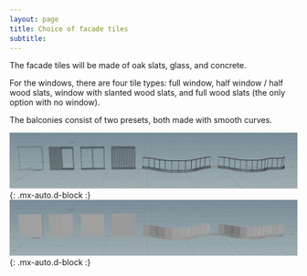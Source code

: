 ```yaml
---
layout: page
title: Choice of facade tiles
subtitle: 
---
```


The facade tiles will be made of oak slats, glass, and concrete.

For the windows, there are four tile types: full window, half window / half wood slats, window with slanted wood slats, and full wood slats (the only option with no window).

The balconies consist of two presets, both made with smooth curves.

![facade wireframe](/assets/img/facade_wire.png){: .mx-auto.d-block :}
![facade](/assets/img/facade.png){: .mx-auto.d-block :}


